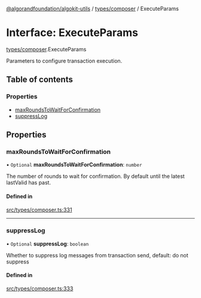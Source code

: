 [@algorandfoundation/algokit-utils](../README.md) / [types/composer](../modules/types_composer.md) / ExecuteParams

# Interface: ExecuteParams

[types/composer](../modules/types_composer.md).ExecuteParams

Parameters to configure transaction execution.

## Table of contents

### Properties

- [maxRoundsToWaitForConfirmation](types_composer.ExecuteParams.md#maxroundstowaitforconfirmation)
- [suppressLog](types_composer.ExecuteParams.md#suppresslog)

## Properties

### maxRoundsToWaitForConfirmation

• `Optional` **maxRoundsToWaitForConfirmation**: `number`

The number of rounds to wait for confirmation. By default until the latest lastValid has past.

#### Defined in

[src/types/composer.ts:331](https://github.com/algorandfoundation/algokit-utils-ts/blob/main/src/types/composer.ts#L331)

___

### suppressLog

• `Optional` **suppressLog**: `boolean`

Whether to suppress log messages from transaction send, default: do not suppress

#### Defined in

[src/types/composer.ts:333](https://github.com/algorandfoundation/algokit-utils-ts/blob/main/src/types/composer.ts#L333)
